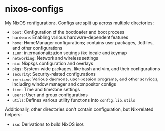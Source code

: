 # nixos-configs

My NixOS configurations. Configs are split up across multiple directories:
- `boot`: Configuration of the bootloader and boot process
- `hardware`: Enabling various hardware-dependent features
- `home`: HomeManager configurations; contains user packages, dotfiles, and
    other configurations
- `i18n`: Internationalization settings like locale and keymap
- `networking`: Network and wireless settings
- `nix`: Nixpkgs configuration and overlays
- `pkgs`: System-wide packages, like bash and vim, and their configurations
- `security`: Security-related configurations
- `services`: Various daemons, user-session programs, and other services,
    including window manager and compositor configs
- `time`: Time and timezone settings
- `users`: User and group configurations
- `utils`: Defines various utility functions into `config.lib.utils`

Additionally, other directories don't contain configuration, but Nix-related
helpers:
- `iso`: Derivations to build NixOS isos

